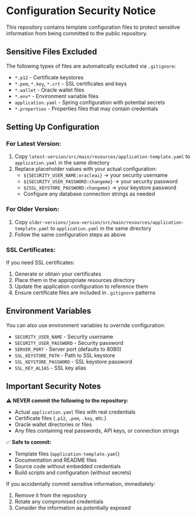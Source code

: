# Configuration Security Notice

This repository contains template configuration files to protect sensitive information from being committed to the public repository.

## Sensitive Files Excluded

The following types of files are automatically excluded via `.gitignore`:
- `*.p12` - Certificate keystores
- `*.pem`, `*.key`, `*.crt` - SSL certificates and keys  
- `*.wallet` - Oracle wallet files
- `*.env*` - Environment variable files
- `application.yaml` - Spring configuration with potential secrets
- `*.properties` - Properties files that may contain credentials

## Setting Up Configuration

### For Latest Version:
1. Copy `latest-version/src/main/resources/application-template.yaml` to `application.yaml` in the same directory
2. Replace placeholder values with your actual configuration:
   - `${SECURITY_USER_NAME:oracleai}` → your security username
   - `${SECURITY_USER_PASSWORD:changeme}` → your security password
   - `${SSL_KEYSTORE_PASSWORD:changeme}` → your keystore password
   - Configure any database connection strings as needed

### For Older Version:
1. Copy `older-versions/java-version/src/main/resources/application-template.yaml` to `application.yaml` in the same directory
2. Follow the same configuration steps as above

### SSL Certificates:
If you need SSL certificates:
1. Generate or obtain your certificates
2. Place them in the appropriate resources directory
3. Update the application configuration to reference them
4. Ensure certificate files are included in `.gitignore` patterns

## Environment Variables

You can also use environment variables to override configuration:
- `SECURITY_USER_NAME` - Security username
- `SECURITY_USER_PASSWORD` - Security password  
- `SERVER_PORT` - Server port (defaults to 8080)
- `SSL_KEYSTORE_PATH` - Path to SSL keystore
- `SSL_KEYSTORE_PASSWORD` - SSL keystore password
- `SSL_KEY_ALIAS` - SSL key alias

## Important Security Notes

⚠️ **NEVER commit the following to the repository:**
- Actual `application.yaml` files with real credentials
- Certificate files (`.p12`, `.pem`, `.key`, etc.)
- Oracle wallet directories or files
- Any files containing real passwords, API keys, or connection strings

✅ **Safe to commit:**
- Template files (`application-template.yaml`)
- Documentation and README files
- Source code without embedded credentials
- Build scripts and configuration (without secrets)

If you accidentally commit sensitive information, immediately:
1. Remove it from the repository
2. Rotate any compromised credentials
3. Consider the information as potentially exposed